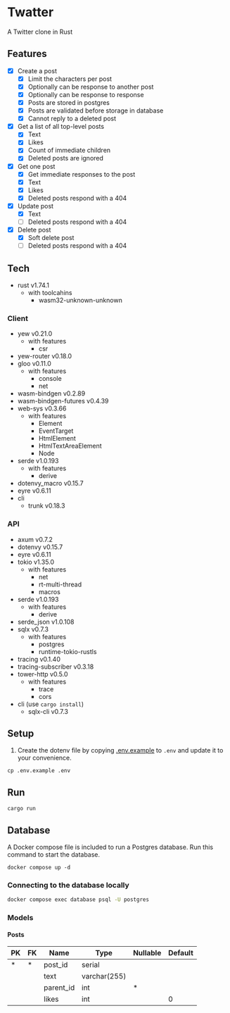 # Twatter

A Twitter clone in Rust

## Features

- [x] Create a post
  - [x] Limit the characters per post
  - [x] Optionally can be response to another post
  - [x] Optionally can be response to response
  - [x] Posts are stored in postgres
  - [x] Posts are validated before storage in database
  - [x] Cannot reply to a deleted post
- [x] Get a list of all top-level posts
  - [x] Text
  - [x] Likes
  - [x] Count of immediate children
  - [x] Deleted posts are ignored
- [x] Get one post
  - [x] Get immediate responses to the post
  - [x] Text
  - [x] Likes
  - [x] Deleted posts respond with a 404
- [x] Update post
  - [x] Text
  - [ ] Deleted posts respond with a 404
- [x] Delete post
  - [x] Soft delete post
  - [ ] Deleted posts respond with a 404

## Tech

- rust v1.74.1
  - with toolcahins
    - wasm32-unknown-unknown

### Client

- yew v0.21.0
  - with features
    - csr
- yew-router v0.18.0
- gloo v0.11.0
  - with features
    - console
    - net
- wasm-bindgen v0.2.89
- wasm-bindgen-futures v0.4.39
- web-sys v0.3.66
  - with features
    - Element
    - EventTarget
    - HtmlElement
    - HtmlTextAreaElement
    - Node
- serde v1.0.193
  - with features
    - derive
- dotenvy_macro v0.15.7
- eyre v0.6.11
- cli
  - trunk v0.18.3

### API

- axum v0.7.2 
- dotenvy v0.15.7
- eyre v0.6.11
- tokio v1.35.0
  - with features
    - net
    - rt-multi-thread
    - macros
- serde v1.0.193
  - with features
    - derive
- serde_json v1.0.108
- sqlx v0.7.3
  - with features
    - postgres
    - runtime-tokio-rustls
- tracing v0.1.40
- tracing-subscriber v0.3.18
- tower-http v0.5.0
  - with features
    - trace
    - cors
- cli (use `cargo install`)
  - sqlx-cli v0.7.3

## Setup

1. Create the dotenv file by copying [.env.example](./.env.example) to `.env` and update it to your convenience.

```shell
cp .env.example .env
```

## Run

```shell
cargo run
```

## Database

A Docker compose file is included to run a Postgres database. Run this command to start the database.

```shell
docker compose up -d
```

### Connecting to the database locally

```sh
docker compose exec database psql -U postgres
```

### Models

#### Posts

| PK  | FK  | Name      | Type         | Nullable  | Default |
|-----|-----|-----------|--------------|-----------|---------|
|  *  |  *  | post_id   | serial       |           |         |
|     |     | text      | varchar(255) |           |         |
|     |     | parent_id | int          |     *     |         |
|     |     | likes     | int          |           |    0    |

